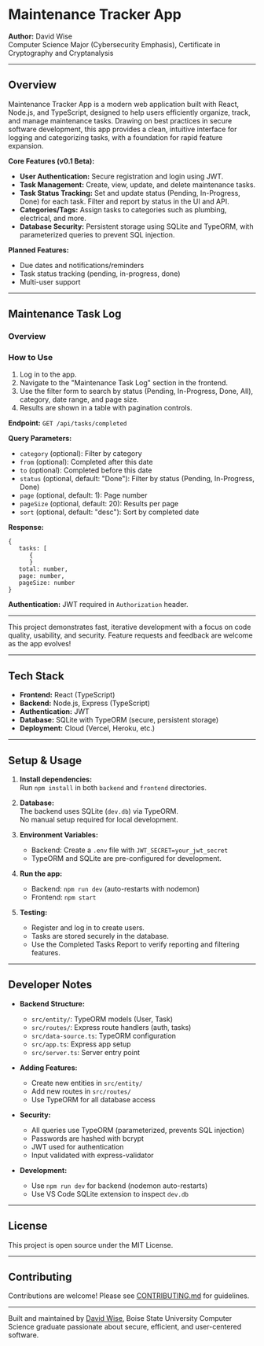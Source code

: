 # Maintenance Tracker App

**Author:** David Wise  
Computer Science Major (Cybersecurity Emphasis), Certificate in Cryptography and Cryptanalysis

---

## Overview

Maintenance Tracker App is a modern web application built with React, Node.js, and TypeScript, designed to help users efficiently organize, track, and manage maintenance tasks. Drawing on best practices in secure software development, this app provides a clean, intuitive interface for logging and categorizing tasks, with a foundation for rapid feature expansion.

**Core Features (v0.1 Beta):**
- **User Authentication:** Secure registration and login using JWT.
- **Task Management:** Create, view, update, and delete maintenance tasks.
- **Task Status Tracking:** Set and update status (Pending, In-Progress, Done) for each task. Filter and report by status in the UI and API.
- **Categories/Tags:** Assign tasks to categories such as plumbing, electrical, and more.
- **Database Security:** Persistent storage using SQLite and TypeORM, with parameterized queries to prevent SQL injection.


**Planned Features:**
- Due dates and notifications/reminders
- Task status tracking (pending, in-progress, done)
- Multi-user support

---

## Maintenance Task Log

### Overview

### How to Use
1. Log in to the app.
2. Navigate to the "Maintenance Task Log" section in the frontend.
3. Use the filter form to search by status (Pending, In-Progress, Done, All), category, date range, and page size.
4. Results are shown in a table with pagination controls.

**Endpoint:** `GET /api/tasks/completed`

**Query Parameters:**
- `category` (optional): Filter by category
- `from` (optional): Completed after this date
- `to` (optional): Completed before this date
- `status` (optional, default: "Done"): Filter by status (Pending, In-Progress, Done)
- `page` (optional, default: 1): Page number
- `pageSize` (optional, default: 20): Results per page
- `sort` (optional, default: "desc"): Sort by completed date

**Response:**
```
{
   tasks: [
      {
      }
   total: number,
   page: number,
   pageSize: number
}
```

**Authentication:** JWT required in `Authorization` header.

---

This project demonstrates fast, iterative development with a focus on code quality, usability, and security. Feature requests and feedback are welcome as the app evolves!

---

## Tech Stack

- **Frontend:** React (TypeScript)
- **Backend:** Node.js, Express (TypeScript)
- **Authentication:** JWT
- **Database:** SQLite with TypeORM (secure, persistent storage)
- **Deployment:** Cloud (Vercel, Heroku, etc.)

---

## Setup & Usage

1. **Install dependencies:**  
   Run `npm install` in both `backend` and `frontend` directories.

2. **Database:**  
   The backend uses SQLite (`dev.db`) via TypeORM.  
   No manual setup required for local development.

3. **Environment Variables:**  
   - Backend: Create a `.env` file with `JWT_SECRET=your_jwt_secret`
   - TypeORM and SQLite are pre-configured for development.

4. **Run the app:**  
   - Backend: `npm run dev` (auto-restarts with nodemon)
   - Frontend: `npm start`


5. **Testing:**  
   - Register and log in to create users.
   - Tasks are stored securely in the database.
   - Use the Completed Tasks Report to verify reporting and filtering features.

---

## Developer Notes

- **Backend Structure:**  
  - `src/entity/`: TypeORM models (User, Task)
  - `src/routes/`: Express route handlers (auth, tasks)
  - `src/data-source.ts`: TypeORM configuration
  - `src/app.ts`: Express app setup
  - `src/server.ts`: Server entry point

- **Adding Features:**  
  - Create new entities in `src/entity/`
  - Add new routes in `src/routes/`
  - Use TypeORM for all database access

- **Security:**  
  - All queries use TypeORM (parameterized, prevents SQL injection)
  - Passwords are hashed with bcrypt
  - JWT used for authentication
  - Input validated with express-validator

- **Development:**  
  - Use `npm run dev` for backend (nodemon auto-restarts)
  - Use VS Code SQLite extension to inspect `dev.db`

---

## License

This project is open source under the MIT License.

---

## Contributing

Contributions are welcome! Please see [CONTRIBUTING.md](CONTRIBUTING.md) for guidelines.

---

Built and maintained by [David Wise](https://github.com/davidjwise151), Boise State University Computer Science graduate passionate about secure, efficient, and user-centered software.
